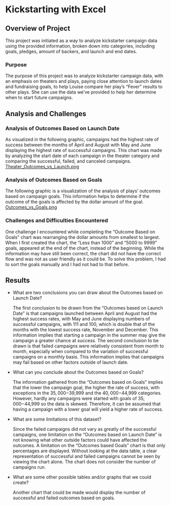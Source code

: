 # Kickstarting with Excel

## Overview of Project
	
  This project was initiated as a way to analyze kickstarter campaign data using the provided information, broken down into categories, including goals, pledges, amount of backers, and launch and end dates.	

### Purpose
	
  The purpose of this project was to analyze kickstarter campaign data, with an emphasis on theaters and plays, paying close attention to launch dates and fundraising goals, to help Louise compare her play’s “Fever” results to other plays. She can use the data we’ve provided to help her determine when to start future campaigns.

## Analysis and Challenges

### Analysis of Outcomes Based on Launch Date

As visualized in the following graphic, campaigns had the highest rate of success between the months of April and August with May and June displaying the highest rate of successful campaigns. This chart was made by analyzing the start date of each campaign in the theater category and comparing the successful, failed, and canceled campaigns.
[Theater_Outcomes_vs_Launch.png](Resources/Theater_Outcomes_vs_Launch.png)

### Analysis of Outcomes Based on Goals
	
  The following graphic is a visualization of the analysis of plays’ outcomes based on campaign goals. This information helps to determine if the outcome of the goals is affected by the dollar amount of the goal.   
[Outcomes_vs_Goals.png](Resources/Outcomes_vs_Goals.png)

### Challenges and Difficulties Encountered
	
  One challenge I encountered while completing the “Outcome Based on Goals” chart was rearranging the dollar amounts from smallest to largest.  When I first created the chart, the “Less than 1000” and “5000 to 9999” goals, appeared at the end of the chart, instead of the beginning.  While the information may have still been correct, the chart did not have the correct flow and was not as user friendly as it could be.  To solve this problem, I had to sort the goals manually and I had not had to that before. 

## Results

- What are two conclusions you can draw about the Outcomes based on Launch Date?
	
	The first conclusion to be drawn from the “Outcomes based on Launch Date” is that campaigns launched between April and August had the highest success rates, with May and June displaying numbers of successful campaigns, with 111 and 100, which is double that of the months with the lowest success rate, November and December.  This information implies that starting a campaign in the summer may give the campaign a greater chance at success. 
	The second conclusion to be drawn is that failed campaigns were relatively consistent from month to month, especially when compared to the variation of successful campaigns on a monthly basis.  This information implies that campaigns may fail based on other factors outside of launch date.

- What can you conclude about the Outcomes based on Goals?
	
	The information gathered from the “Outcomes based on Goals” implies that the lower the campaign goal, the higher the rate of success, with exceptions in the $35,000-$39,999 and the $40,000-$44,999 categories.  However, hardly any campaigns were started with goals of $35,000-$44,999 so the data is skewed. Therefore, it can be assumed that having a campaign with a lower goal will yield a higher rate of success.  

- What are some limitations of this dataset?
	
	Since the failed campaigns did not vary as greatly of the successful campaigns, one limitation on the “Outcomes based on Launch Date” is not knowing what other outside factors could have affected the outcomes. A limitation on the “Outcomes based Goals” chart is that only percentages are displayed.  Without looking at the data table, a clear representation of successful and failed campaigns cannot be seen by viewing the chart alone. The chart does not consider the number of campaigns run.  

- What are some other possible tables and/or graphs that we could create?

	Another chart that could be made would display the number of successful and failed outcomes based on goals.

